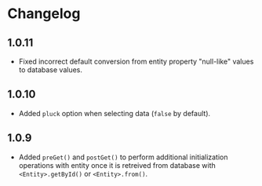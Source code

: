 # Changelog

## 1.0.11

- Fixed incorrect default conversion from entity property "null-like" values to database values.

## 1.0.10

- Added `pluck` option when selecting data (`false` by default).

## 1.0.9

- Added `preGet()` and `postGet()` to perform additional initialization operations with entity once it is retreived from database with `<Entity>.getById()` or `<Entity>.from()`.